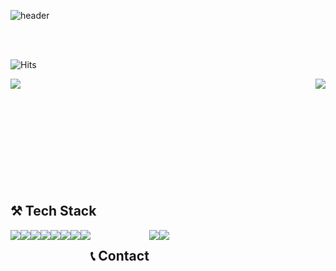 
![header](https://capsule-render.vercel.app/api?font=Alkatra&type=soft&color=FFFEC4&$height=100&section=header&text=chani's%20Github👀&fontSize=30&)

<br><br>

![Hits](https://hits.seeyoufarm.com/api/count/incr/badge.svg?url=https://github.com/Chani17hit-counter&count_bg=%2300DFA2&title_bg=%230079FF&icon=&icon_color=%230079FF&title=HITS&edge_flat=false)           

<img align="left" src="https://github-readme-stats.vercel.app/api/top-langs/?username=Chani17&layout=compact"/>
<img align="right" src="https://github-readme-stats.vercel.app/api?username=Chani17&show_icons=true&theme=panda&include_all_commits=true"/>



<br><br><br><br><br><br><br><br><br><br>


## ⚒️ Tech Stack
<div style="display:flex; flex-direction:row;">
<img src="https://img.shields.io/badge/Spring Boot-6DB33F.svg?&style=for-the-badge&logo=SPRING BOOT&logoColor=white"/>
<img src="https://img.shields.io/badge/mysql-4479A1?style=for-the-badge&logo=MYSQL&logoColor=white"> 
<img src="https://img.shields.io/badge/FIREBASE-FFCA28?style=for-the-badge&logo=firebase&logoColor=white">
<img src="https://img.shields.io/badge/amazonaws-232F3E?style=for-the-badge&logo=amazonaws&logoColor=white">
<img src="https://img.shields.io/badge/googlecloud-4285F4?style=for-the-badge&logo=googlecloud&logoColor=white">
<img src="https://img.shields.io/badge/Python-3776AB?style=for-the-badge&logo=PYTHON&logoColor=white">
<img src="https://img.shields.io/badge/Docker-2496ED?style=for-the-badge&logo=DOCKER&logoColor=white">
<img src="https://img.shields.io/badge/Kubernetes-326CE5?style=for-the-badge&logo=KUBERNETES&logoColor=white">

<br><br>

## 📞  Contact
<a href="mailto:cksgml8797@gmail.com">
    <img src="https://img.shields.io/badge/Gmail-EA4335.svg?&style=for-the-badge&logo=GMAIL&logoColor=white"/>
</a>
<a href="mailto:cucute8878@naver.com">
<img src="https://img.shields.io/badge/Naver-03C75A.svg?&style=for-the-badge&logo=NAVER&logoColor=white"/>
</a>
